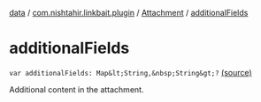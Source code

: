 [data](../../index.md) / [com.nishtahir.linkbait.plugin](../index.md) / [Attachment](index.md) / [additionalFields](.)


# additionalFields

`var additionalFields: Map&lt;String,&nbsp;String&gt;?` [(source)](https://gitlab.com/nishtahir/linkbait/tree/master/linkbait-plugin-api/src/main/kotlin//com/nishtahir/linkbait/plugin/Attachment.kt#L48)

Additional content in the attachment.



